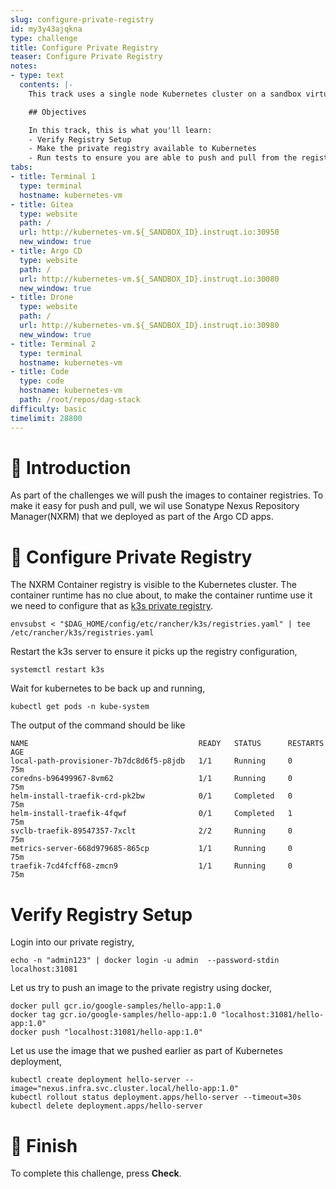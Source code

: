 ```yaml
---
slug: configure-private-registry
id: my3y43ajqkna
type: challenge
title: Configure Private Registry
teaser: Configure Private Registry
notes:
- type: text
  contents: |-
    This track uses a single node Kubernetes cluster on a sandbox virtual machine.

    ## Objectives

    In this track, this is what you'll learn:
    - Verify Registry Setup
    - Make the private registry available to Kubernetes
    - Run tests to ensure you are able to push and pull from the registry
tabs:
- title: Terminal 1
  type: terminal
  hostname: kubernetes-vm
- title: Gitea
  type: website
  path: /
  url: http://kubernetes-vm.${_SANDBOX_ID}.instruqt.io:30950
  new_window: true
- title: Argo CD
  type: website
  path: /
  url: http://kubernetes-vm.${_SANDBOX_ID}.instruqt.io:30080
  new_window: true
- title: Drone
  type: website
  path: /
  url: http://kubernetes-vm.${_SANDBOX_ID}.instruqt.io:30980
  new_window: true
- title: Terminal 2
  type: terminal
  hostname: kubernetes-vm
- title: Code
  type: code
  hostname: kubernetes-vm
  path: /root/repos/dag-stack
difficulty: basic
timelimit: 28800
---
```


🚀 Introduction
===============

As part of the challenges we will push the  images to container registries. To make it easy for push and pull, we wil use Sonatype Nexus Repository Manager(NXRM) that we deployed as part of the Argo CD apps.

🫙 Configure Private Registry
=============================

The NXRM Container registry is visible to the Kubernetes cluster. The container runtime has no clue about, to make the container runtime use it we need to configure that as  [k3s private registry](https://rancher.com/docs/k3s/latest/en/installation/private-registry/).

```shell
envsubst < "$DAG_HOME/config/etc/rancher/k3s/registries.yaml" | tee /etc/rancher/k3s/registries.yaml
```

Restart the k3s server to ensure it picks up the registry configuration,

```shell
systemctl restart k3s
```

Wait for kubernetes to be back up and running,

```shell
kubectl get pods -n kube-system
```

The output of the command should be like

```text
NAME                                      READY   STATUS      RESTARTS   AGE
local-path-provisioner-7b7dc8d6f5-p8jdb   1/1     Running     0          75m
coredns-b96499967-8vm62                   1/1     Running     0          75m
helm-install-traefik-crd-pk2bw            0/1     Completed   0          75m
helm-install-traefik-4fqwf                0/1     Completed   1          75m
svclb-traefik-89547357-7xclt              2/2     Running     0          75m
metrics-server-668d979685-865cp           1/1     Running     0          75m
traefik-7cd4fcff68-zmcn9                  1/1     Running     0          75m
```

Verify Registry Setup
=====================

Login into our private registry,

```shell
echo -n "admin123" | docker login -u admin  --password-stdin localhost:31081
```

Let us try to push an image to the private registry using docker,

```shell
docker pull gcr.io/google-samples/hello-app:1.0
docker tag gcr.io/google-samples/hello-app:1.0 "localhost:31081/hello-app:1.0"
docker push "localhost:31081/hello-app:1.0"
```

Let us use the image that we pushed earlier as part of Kubernetes deployment,

```shell
kubectl create deployment hello-server --image="nexus.infra.svc.cluster.local/hello-app:1.0"
kubectl rollout status deployment.apps/hello-server --timeout=30s
kubectl delete deployment.apps/hello-server
```

🏁 Finish
=========

To complete this challenge, press **Check**.
